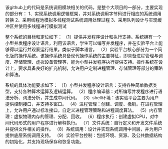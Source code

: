 该github上的代码是系统调用模块相关的代码，是整个大项目的一部分，主要实现的部分有：
1、实现系统调用逻辑框架，并对系统调用字节码进行相应的系统调用转换
2、采用线程池模拟多线程测试系统调用处理过程
3、采用队列设计与实现缓冲区并使用多线程进行模拟测试

整个系统的目标和定位如下：
（1）提供并发程序设计和执行支持。系统拥有一个小型并发程序设计语言，利用该语言，学生可以编写并发程序，并在实验平台上能够得以运行并观察运行结果。类似于脚本语言。
（2）实验平台核心部分为一个简化版的操作系统。该操作系统具备现代操作系统的主要特征，即具备进程管理与调度、存储管理、虚拟设备管理等，能为小型并发程序执行提供支持。操作系统在设计上，要求具备良好的扩充机制，允许用户定制进程管理、存储管理等部分的策略和算法。

系统的具体功能要求如下：
（1）小型并发程序设计语言：支持各种简单数据类型，支持各种算术运算及逻辑运算。 
（2）程序编译器：对所编写并发程序进行语法分析、词法分析，并生成中间代码。
（3）shell环境：该实验平台主要为用户提供控制接口，并支持多窗口。
（4）进程管理：创建、调度、撤销。在进程管理上，允许用户通过标准接口，自定义进程管理策略和进程调度算法。
（5）内存管理：虚拟物理内存的管理、分配、回收。
（6）程序执行：创建虚拟CPU，对中间代码形式的用户程序进行解释执行。 
（7）文件系统：自行定义和开发文件系统并提供文件相关的操作。
（8）系统调用：设计并实现系统调用中间层，并为用户提供底层系统调用支持。
（9）实验平台控制：包括环境、资源、及公共数据结构的初始化，并支持现场保存和恢复功能。
